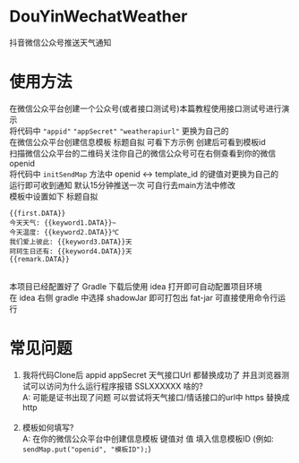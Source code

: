 # DouYinWechatWeather
抖音微信公众号推送天气通知
# 使用方法
在微信公众平台创建一个公众号(或者接口测试号)本篇教程使用接口测试号进行演示<br>
将代码中 ```"appid"``` ```"appSecret"``` ```"weatherapiurl"``` 更换为自己的<br>
在微信公众平台创建信息模板 标题自拟 可看下方示例 创建后可看到模板id<br>
扫描微信公众平台的二维码关注你自己的微信公众号可在右侧查看到你的微信openid<br>
将代码中 ```initSendMap``` 方法中 openid <-> template_id 的键值对更换为自己的<br>
运行即可收到通知 默认15分钟推送一次 可自行去main方法中修改<br>
模板中设置如下 标题自拟<br>
```
{{first.DATA}}
今天天气: {{keyword1.DATA}}~
今天温度: {{keyword2.DATA}}℃
我们爱上彼此: {{keyword3.DATA}}天
珂珂生日还有: {{keyword4.DATA}}天
{{remark.DATA}} 
```
<br>
本项目已经配置好了 Gradle 下载后使用 idea 打开即可自动配置项目环境<br>
在 idea 右侧 gradle 中选择 shadowJar 即可打包出 fat-jar 可直接使用命令行运行

# 常见问题
1. 我将代码Clone后 appid appSecret 天气接口Url 都替换成功了 并且浏览器测试可以访问为什么运行程序报错 SSLXXXXXX 啥的? <br>
A: 可能是证书出现了问题 可以尝试将天气接口/情话接口的url中 https 替换成 http<br><br>
2. 模板如何填写?<br>
A: 在你的微信公众平台中创建信息模板 键值对 值 填入信息模板ID (例如: ```sendMap.put("openid", "模板ID");```)
